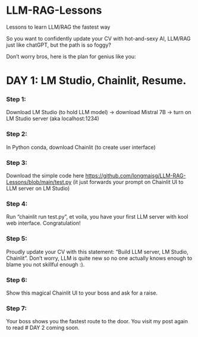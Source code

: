 # LLM-RAG-Lessons
Lessons to learn LLM/RAG the fastest way


So you want to confidently update your CV with hot-and-sexy AI, LLM/RAG just like chatGPT, but the path is so foggy?


Don’t worry bros, here is the plan for genius like you:


# DAY 1: LM Studio, Chainlit, Resume.

### Step 1: 
Download LM Studio (to hold LLM model) -> download Mistral 7B -> turn on LM Studio server (aka localhost:1234)

### Step 2:
In Python conda, download Chainlit (to create user interface)

### Step 3: 
Download the simple code here https://github.com/longmaisg/LLM-RAG-Lessons/blob/main/test.py (it just forwards your prompt on Chainlit UI to LLM server on LM Studio)

### Step 4: 
Run “chainlit run test.py”, et voila, you have your first LLM server with kool web interface. Congratulation!

### Step 5: 
Proudly update your CV with this statement: “Build LLM server, LM Studio, Chainlit”. Don’t worry, LLM is quite new so no one actually knows enough to blame you not skillful enough :).

### Step 6: 
Show this magical Chainlit UI to your boss and ask for a raise.

### Step 7: 
Your boss shows you the fastest route to the door. You visit my post again to read # DAY 2 coming soon.
